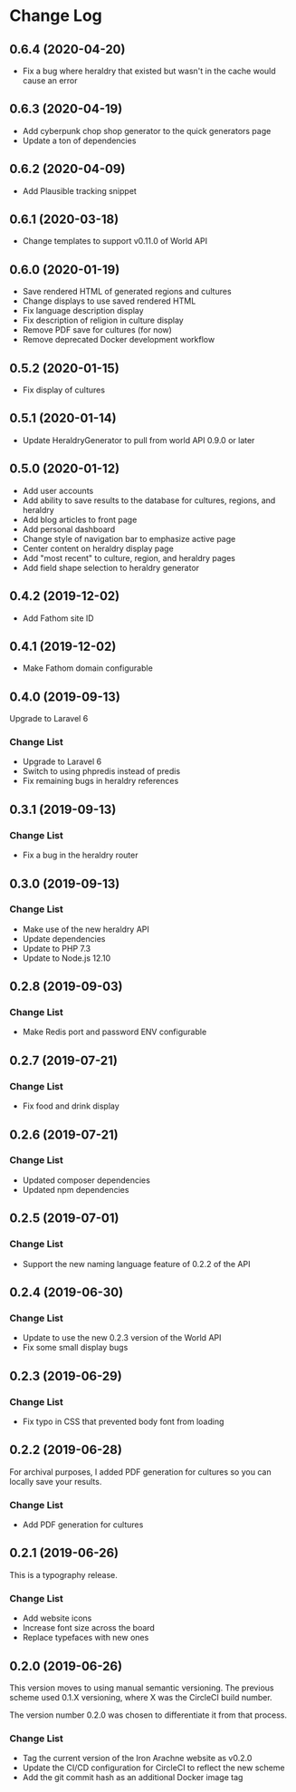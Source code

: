 # Change Log

## 0.6.4 (2020-04-20)

- Fix a bug where heraldry that existed but wasn't in the cache would cause an error

## 0.6.3 (2020-04-19)

- Add cyberpunk chop shop generator to the quick generators page
- Update a ton of dependencies

## 0.6.2 (2020-04-09)

- Add Plausible tracking snippet

## 0.6.1 (2020-03-18)

- Change templates to support v0.11.0 of World API

## 0.6.0 (2020-01-19)

- Save rendered HTML of generated regions and cultures
- Change displays to use saved rendered HTML
- Fix language description display
- Fix description of religion in culture display
- Remove PDF save for cultures (for now)
- Remove deprecated Docker development workflow

## 0.5.2 (2020-01-15)

- Fix display of cultures

## 0.5.1 (2020-01-14)

- Update HeraldryGenerator to pull from world API 0.9.0 or later

## 0.5.0 (2020-01-12)

- Add user accounts
- Add ability to save results to the database for cultures, regions, and heraldry
- Add blog articles to front page
- Add personal dashboard
- Change style of navigation bar to emphasize active page
- Center content on heraldry display page
- Add "most recent" to culture, region, and heraldry pages
- Add field shape selection to heraldry generator

## 0.4.2 (2019-12-02)

- Add Fathom site ID

## 0.4.1 (2019-12-02)

- Make Fathom domain configurable

## 0.4.0 (2019-09-13)

Upgrade to Laravel 6

### Change List

- Upgrade to Laravel 6
- Switch to using phpredis instead of predis
- Fix remaining bugs in heraldry references

## 0.3.1 (2019-09-13)

### Change List

- Fix a bug in the heraldry router

## 0.3.0 (2019-09-13)

### Change List

- Make use of the new heraldry API
- Update dependencies
- Update to PHP 7.3
- Update to Node.js 12.10

## 0.2.8 (2019-09-03)

### Change List

- Make Redis port and password ENV configurable

## 0.2.7 (2019-07-21)

### Change List

- Fix food and drink display

## 0.2.6 (2019-07-21)

### Change List

- Updated composer dependencies
- Updated npm dependencies

## 0.2.5 (2019-07-01)

### Change List

- Support the new naming language feature of 0.2.2 of the API

## 0.2.4 (2019-06-30)

### Change List

- Update to use the new 0.2.3 version of the World API
- Fix some small display bugs

## 0.2.3 (2019-06-29)

### Change List

- Fix typo in CSS that prevented body font from loading

## 0.2.2 (2019-06-28)

For archival purposes, I added PDF generation for cultures so you can locally save your results.

### Change List

- Add PDF generation for cultures

## 0.2.1 (2019-06-26)

This is a typography release.

### Change List

- Add website icons
- Increase font size across the board
- Replace typefaces with new ones

## 0.2.0 (2019-06-26)

This version moves to using manual semantic versioning. The previous
scheme used 0.1.X versioning, where X was the CircleCI build number.

The version number 0.2.0 was chosen to differentiate it from that
process.

### Change List

- Tag the current version of the Iron Arachne website as v0.2.0
- Update the CI/CD configuration for CircleCI to reflect the new scheme
- Add the git commit hash as an additional Docker image tag
